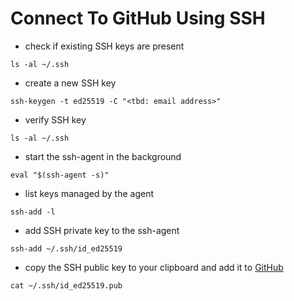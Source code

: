 # Connect To GitHub Using SSH

* check if existing SSH keys are present
```
ls -al ~/.ssh
```

* create a new SSH key
```
ssh-keygen -t ed25519 -C "<tbd: email address>"
```

* verify SSH key
```
ls -al ~/.ssh
```

* start the ssh-agent in the background
```
eval "$(ssh-agent -s)"
```

* list keys managed by the agent
```
ssh-add -l
```

* add SSH private key to the ssh-agent
```
ssh-add ~/.ssh/id_ed25519
```

* copy the SSH public key to your clipboard and add it to [GitHub](https://docs.github.com/en/authentication/connecting-to-github-with-ssh/adding-a-new-ssh-key-to-your-github-account)
```
cat ~/.ssh/id_ed25519.pub
```
